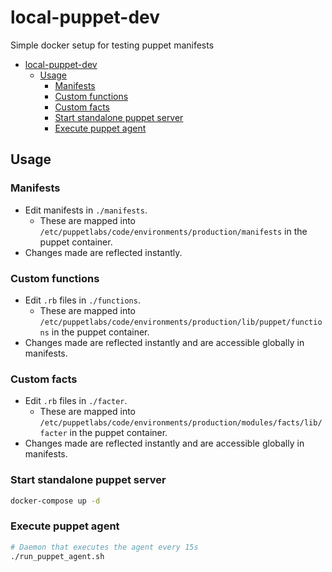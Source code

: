 # local-puppet-dev

Simple docker setup for testing puppet manifests

- [local-puppet-dev](#local-puppet-dev)
  * [Usage](#usage)
    + [Manifests](#manifests)
    + [Custom functions](#custom-functions)
    + [Custom facts](#custom-facts)
    + [Start standalone puppet server](#start-standalone-puppet-server)
    + [Execute puppet agent](#execute-puppet-agent)

## Usage

### Manifests

- Edit manifests in `./manifests`.
  - These are mapped into `/etc/puppetlabs/code/environments/production/manifests` in the puppet container.
- Changes made are reflected instantly.

### Custom functions

- Edit `.rb` files in `./functions`.
  - These are mapped into `/etc/puppetlabs/code/environments/production/lib/puppet/functions` in the puppet container.
- Changes made are reflected instantly and are accessible globally in manifests.


### Custom facts

- Edit `.rb` files in `./facter`.
  - These are mapped into `/etc/puppetlabs/code/environments/production/modules/facts/lib/facter` in the puppet container.
- Changes made are reflected instantly and are accessible globally in manifests.

### Start standalone puppet server

```bash
docker-compose up -d
```

### Execute puppet agent

```bash
# Daemon that executes the agent every 15s
./run_puppet_agent.sh
```